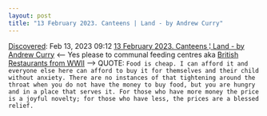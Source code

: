 ```yaml
---
layout: post
title: "13 February 2023. Canteens | Land - by Andrew Curry"
---
```

[Discovered](http://rolandtanglao.com/2020/07/29/p1-blogthis-checkvist-list-links-to-blog/): Feb 13, 2023 09:12 [13 February 2023. Canteens ¦ Land - by Andrew Curry](https://justtwothings.substack.com/p/13-february-2023-canteens-land) <-- Yes please to communal feeding centres aka [British Restaurants from WWII](https://www.findmypast.co.uk/blog/history/british-restaurants) --> QUOTE: `Food is cheap. I can afford it and everyone else here can afford to buy it for themselves and their child without anxiety. There are no instances of that tightening around the throat when you do not have the money to buy food, but you are hungry and in a place that serves it. For those who have more money the price is a joyful novelty; for those who have less, the prices are a blessed relief.`
